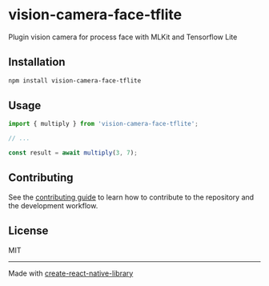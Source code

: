 # vision-camera-face-tflite

Plugin vision camera for process face with MLKit and Tensorflow Lite

## Installation

```sh
npm install vision-camera-face-tflite
```

## Usage

```js
import { multiply } from 'vision-camera-face-tflite';

// ...

const result = await multiply(3, 7);
```

## Contributing

See the [contributing guide](CONTRIBUTING.md) to learn how to contribute to the repository and the development workflow.

## License

MIT

---

Made with [create-react-native-library](https://github.com/callstack/react-native-builder-bob)
